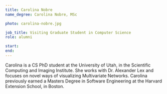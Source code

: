 ```yaml
---
title: Carolina Nobre
name_degree: Carolina Nobre, MSc

photo: carolina-nobre.jpg

job_title: Visiting Graduate Student in Computer Science
role: alumni

start:
end: 
---
```

Carolina is a CS PhD student at the University of Utah, in the Scientific Computing and Imaging Institute. She works with Dr. Alexander Lex and focuses on novel ways of visualizing Multivariate Networks. Carolina previously earned a Masters Degree in Software Engineering at the Harvard Extension School, in Boston.
